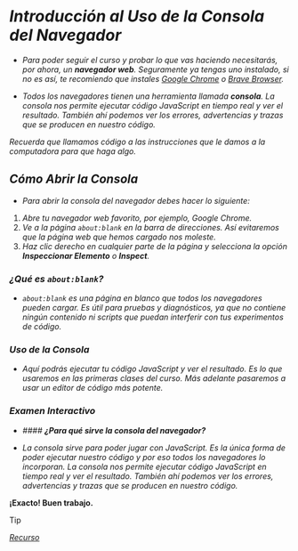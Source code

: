 <!-- Autor: Daniel Benjamin Perez Morales -->
<!-- GitHub: https://github.com/DanielPerezMoralesDev13 -->
<!-- Correo electrónico: danielperezdev@proton.me  -->

# ***Introducción al Uso de la Consola del Navegador***

- *Para poder seguir el curso y probar lo que vas haciendo necesitarás, por ahora, un **navegador web**. Seguramente ya tengas uno instalado, si no es así, te recomiendo que instales [Google Chrome](https://www.google.com/chrome/ "https://www.google.com/chrome/") o [Brave Browser](https://brave.com/es/ "https://brave.com/es/").*

- *Todos los navegadores tienen una herramienta llamada **consola**. La consola nos permite ejecutar código JavaScript en tiempo real y ver el resultado. También ahí podemos ver los errores, advertencias y trazas que se producen en nuestro código.*

*Recuerda que llamamos código a las instrucciones que le damos a la computadora para que haga algo.*

## ***Cómo Abrir la Consola***

- *Para abrir la consola del navegador debes hacer lo siguiente:*

1. *Abre tu navegador web favorito, por ejemplo, *Google Chrome*.*
2. *Ve a la página `about:blank` en la barra de direcciones. Así evitaremos que la página web que hemos cargado nos moleste.*
3. *Haz clic derecho en cualquier parte de la página y selecciona la opción **Inspeccionar Elemento** o **Inspect**.*

### ***¿Qué es `about:blank`?***

- *`about:blank` es una página en blanco que todos los navegadores pueden cargar. Es útil para pruebas y diagnósticos, ya que no contiene ningún contenido ni scripts que puedan interferir con tus experimentos de código.*

### ***Uso de la Consola***

- *Aquí podrás ejecutar tu código JavaScript y ver el resultado. Es lo que usaremos en las primeras clases del curso. Más adelante pasaremos a usar un editor de código más potente.*

### ***Examen Interactivo***

- *#### ***¿Para qué sirve la consola del navegador?****

- *La consola sirve para poder jugar con JavaScript. Es la única forma de poder ejecutar nuestro código y por eso todos los navegadores lo incorporan. La consola nos permite ejecutar código JavaScript en tiempo real y ver el resultado. También ahí podemos ver los errores, advertencias y trazas que se producen en nuestro código.*

**¡Exacto! Buen trabajo.**

> [!TIP]
> *[Recurso](https://www.aprendejavascript.dev/clase/introduccion/la-consola-del-navegador "https://www.aprendejavascript.dev/clase/introduccion/la-consola-del-navegador")*
